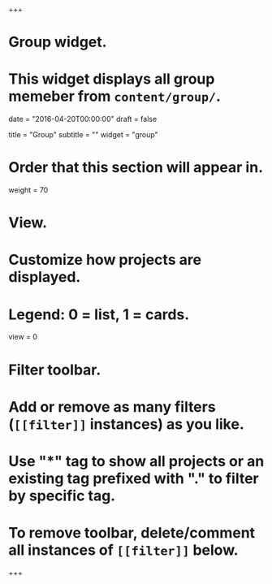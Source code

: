 +++
# Group widget.
# This widget displays all group memeber from `content/group/`.

date = "2016-04-20T00:00:00"
draft = false

title = "Group"
subtitle = ""
widget = "group"

# Order that this section will appear in.
weight = 70

# View.
# Customize how projects are displayed.
# Legend: 0 = list, 1 = cards.
view = 0

# Filter toolbar.
# Add or remove as many filters (`[[filter]]` instances) as you like.
# Use "*" tag to show all projects or an existing tag prefixed with "." to filter by specific tag.
# To remove toolbar, delete/comment all instances of `[[filter]]` below.
<!--[[filter]]
  name = "All"
  tag = "*"
  
[[filter]]
  name = "Deep Learning"
  tag = ".deep-learning"

[[filter]]
  name = "Other"
  tag = ".demo"-->

+++